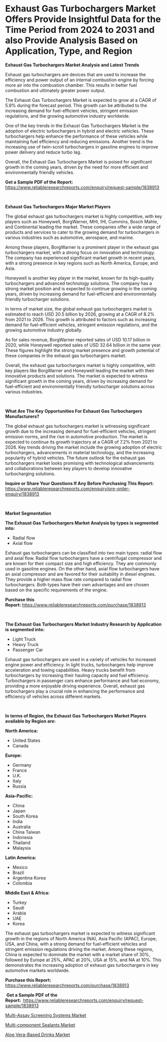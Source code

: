 <p><h1>Exhaust Gas Turbochargers Market Offers Provide Insightful Data for the Time Period from 2024 to 2031 and also Provide Analysis Based on Application, Type, and Region</h1></p><p><strong>Exhaust Gas Turbochargers Market Analysis and Latest Trends</strong></p>
<p><p>Exhaust gas turbochargers are devices that are used to increase the efficiency and power output of an internal combustion engine by forcing more air into the combustion chamber. This results in better fuel combustion and ultimately greater power output. </p><p>The Exhaust Gas Turbochargers Market is expected to grow at a CAGR of 5.9% during the forecast period. This growth can be attributed to the increasing demand for fuel-efficient vehicles, stringent emission regulations, and the growing automotive industry worldwide. </p><p>One of the key trends in the Exhaust Gas Turbochargers Market is the adoption of electric turbochargers in hybrid and electric vehicles. These turbochargers help enhance the performance of these vehicles while maintaining fuel efficiency and reducing emissions. Another trend is the increasing use of twin-scroll turbochargers in gasoline engines to improve power delivery and reduce turbo lag. </p><p>Overall, the Exhaust Gas Turbochargers Market is poised for significant growth in the coming years, driven by the need for more efficient and environmentally friendly vehicles.</p></p>
<p><strong>Get a Sample PDF of the Report:&nbsp;</strong> <a href="https://www.reliableresearchreports.com/enquiry/request-sample/1838913">https://www.reliableresearchreports.com/enquiry/request-sample/1838913</a></p>
<p>&nbsp;</p>
<p><strong>Exhaust Gas Turbochargers Major Market Players</strong></p>
<p><p>The global exhaust gas turbochargers market is highly competitive, with key players such as Honeywell, BorgWarner, MHI, IHI, Cummins, Bosch Mahle, and Continental leading the market. These companies offer a wide range of products and services to cater to the growing demand for turbochargers in various industries such as automotive, aerospace, and marine.</p><p>Among these players, BorgWarner is a prominent player in the exhaust gas turbochargers market, with a strong focus on innovation and technology. The company has experienced significant market growth in recent years, with a strong presence in key regions such as North America, Europe, and Asia.</p><p>Honeywell is another key player in the market, known for its high-quality turbochargers and advanced technology solutions. The company has a strong market position and is expected to continue growing in the coming years, driven by increasing demand for fuel-efficient and environmentally friendly turbocharger solutions.</p><p>In terms of market size, the global exhaust gas turbochargers market is estimated to reach USD 20.5 billion by 2026, growing at a CAGR of 8.2% from 2021 to 2026. This growth is attributed to factors such as increasing demand for fuel-efficient vehicles, stringent emission regulations, and the growing automotive industry globally.</p><p>As for sales revenue, BorgWarner reported sales of USD 10.17 billion in 2020, while Honeywell reported sales of USD 32.64 billion in the same year. These figures highlight the strong market presence and growth potential of these companies in the exhaust gas turbochargers market.</p><p>Overall, the exhaust gas turbochargers market is highly competitive, with key players like BorgWarner and Honeywell leading the market with their innovative products and solutions. The market is expected to witness significant growth in the coming years, driven by increasing demand for fuel-efficient and environmentally friendly turbocharger solutions across various industries.</p></p>
<p>&nbsp;</p>
<p><strong>What Are The Key Opportunities For Exhaust Gas Turbochargers Manufacturers?</strong></p>
<p><p>The global exhaust gas turbochargers market is witnessing significant growth due to the increasing demand for fuel-efficient vehicles, stringent emission norms, and the rise in automotive production. The market is expected to continue its growth trajectory at a CAGR of 7.2% from 2021 to 2026. Key trends driving the market include the growing adoption of electric turbochargers, advancements in material technology, and the increasing popularity of hybrid vehicles. The future outlook for the exhaust gas turbochargers market looks promising with technological advancements and collaborations between key players to develop innovative turbocharging solutions.</p></p>
<p><strong>Inquire or Share Your Questions If Any Before Purchasing This Report:</strong> <a href="https://www.reliableresearchreports.com/enquiry/pre-order-enquiry/1838913">https://www.reliableresearchreports.com/enquiry/pre-order-enquiry/1838913</a></p>
<p>&nbsp;</p>
<p><strong>Market Segmentation</strong></p>
<p><strong>The Exhaust Gas Turbochargers Market Analysis by types is segmented into:</strong></p>
<p><ul><li>Radial flow</li><li>Axial flow</li></ul></p>
<p><p>Exhaust gas turbochargers can be classified into two main types: radial flow and axial flow. Radial flow turbochargers have a centrifugal compressor and are known for their compact size and high efficiency. They are commonly used in gasoline engines. On the other hand, axial flow turbochargers have an axial compressor and are favored for their suitability in diesel engines. They provide a higher mass flow rate compared to radial flow turbochargers. Both types have their own advantages and are chosen based on the specific requirements of the engine.</p></p>
<p><strong>Purchase this Report:&nbsp;</strong><a href="https://www.reliableresearchreports.com/purchase/1838913">https://www.reliableresearchreports.com/purchase/1838913</a></p>
<p>&nbsp;</p>
<p><strong>The Exhaust Gas Turbochargers Market Industry Research by Application is segmented into:</strong></p>
<p><ul><li>Light Truck</li><li>Heavy Truck</li><li>Passenger Car</li></ul></p>
<p><p>Exhaust gas turbochargers are used in a variety of vehicles for increased engine power and efficiency. In light trucks, turbochargers help improve acceleration and towing capabilities. Heavy trucks benefit from turbochargers by increasing their hauling capacity and fuel efficiency. Turbochargers in passenger cars enhance performance and fuel economy, providing a more enjoyable driving experience. Overall, exhaust gas turbochargers play a crucial role in enhancing the performance and efficiency of vehicles across different markets.</p></p>
<p>&nbsp;</p>
<p><strong>In terms of Region, the Exhaust Gas Turbochargers Market Players available by Region are:</strong></p>
<p>
    <p> <strong> North America: </strong>
        <ul>
            <li>United States</li>
            <li>Canada</li>
        </ul>
        </p> 
    <p> <strong> Europe: </strong>
        <ul>
            <li>Germany</li>
            <li>France</li>
            <li>U.K.</li>
            <li>Italy</li>
            <li>Russia</li>
        </ul>
        </p> 
    <p> <strong> Asia-Pacific: </strong>
        <ul>
            <li>China</li>
            <li>Japan</li>
            <li>South Korea</li>
            <li>India</li>
            <li>Australia</li>
            <li>China Taiwan</li>
            <li>Indonesia</li>
            <li>Thailand</li>
            <li>Malaysia</li>
        </ul>
        </p> 
    <p> <strong> Latin America: </strong>
        <ul>
            <li>Mexico</li>
            <li>Brazil</li>
            <li>Argentina Korea</li>
            <li>Colombia</li>
        </ul>
        </p> 
    <p> <strong> Middle East & Africa: </strong>
        <ul>
            <li>Turkey</li>
            <li>Saudi</li>
            <li>Arabia</li>
            <li>UAE</li>
            <li>Korea</li>
        </ul>
    </p>
    </p>
<p><p>The exhaust gas turbochargers market is expected to witness significant growth in the regions of North America (NA), Asia Pacific (APAC), Europe, USA, and China, with a strong demand for fuel-efficient vehicles and stringent emission regulations driving the market. Among these regions, China is expected to dominate the market with a market share of 30%, followed by Europe at 25%, APAC at 20%, USA at 15%, and NA at 10%. This demonstrates the increasing adoption of exhaust gas turbochargers in key automotive markets worldwide.</p></p>
<p><strong>Purchase this Report: </strong><a href="https://www.reliableresearchreports.com/purchase/1838913">https://www.reliableresearchreports.com/purchase/1838913</a></p>
<p>&nbsp;<strong>Get a Sample PDF of the Report:&nbsp;&nbsp;</strong><a href="https://www.reliableresearchreports.com/enquiry/request-sample/1838913">https://www.reliableresearchreports.com/enquiry/request-sample/1838913</a></p>
<p><strong></strong></p>
<p><p><a href="https://view.publitas.com/reportprime-1/multi-assay-screening-systems-market-provides-a-comprehensive-analysis-including-a-macro-overview-of-the-market-as-well-as-micro-details-such-as-market-size-and-competitive-landscape/">Multi-Assay Screening Systems Market</a></p><p><a href="https://view.publitas.com/reportprime-1/multi-component-sealants-market-size-market-trends-and-growth-outlook-forecasted-for-period-from-2023-to-2030/">Multi-component Sealants Market</a></p><p><a href="https://view.publitas.com/reportprime-1/aloe-vera-based-drinks-market-share-market-new-trends-analysis-report-by-type-by-application-by-end-use-by-region-and-segment-forecasts-2023-2030/">Aloe Vera-Based Drinks Market</a></p></p>